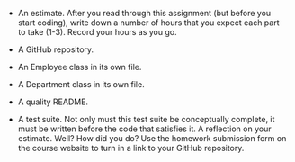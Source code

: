 
+ An estimate. After you read through this assignment (but before you start coding), write down a number of hours that you expect each part to take (1-3). Record your hours as you go.

+ A GitHub repository.

+ An Employee class in its own file.

+ A Department class in its own file.

+ A quality README.

+ A test suite. Not only must this test suite be conceptually complete, 
it must be written before the code that satisfies it.
A reflection on your estimate. Well? How did you do?
Use the homework submission form on the course website to turn in
a link to your GitHub repository.
